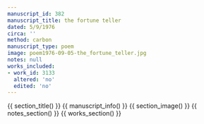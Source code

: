 ```yaml
---
manuscript_id: 382
manuscript_title: the fortune teller
dated: 5/9/1976
circa: ''
method: carbon
manuscript_type: poem
image: poem1976-09-05-the_fortune_teller.jpg
notes: null
works_included:
- work_id: 3133
  altered: 'no'
  edited: 'no'
---
```


{{ section_title() }}
{{ manuscript_info() }}
{{ section_image() }}
{{ notes_section() }}
{{ works_section() }}
